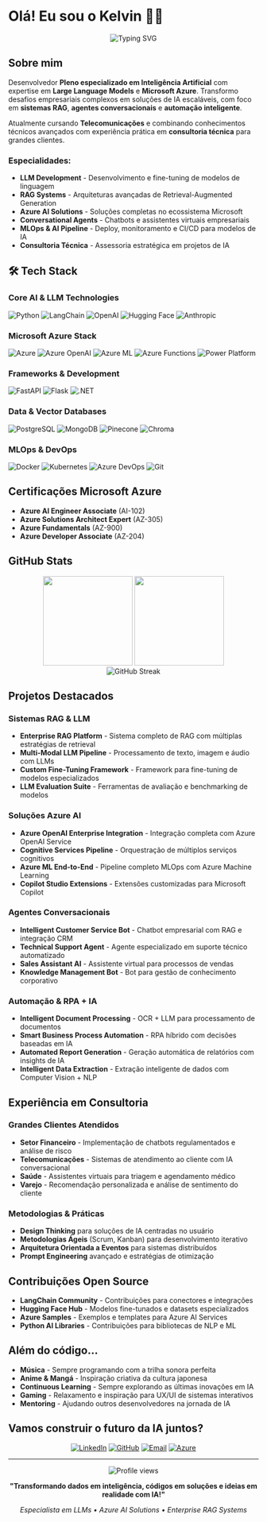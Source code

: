 # Olá! Eu sou o Kelvin 👋🏻

<div align="center">
  <img src="https://readme-typing-svg.herokuapp.com?font=Fira+Code&pause=1000&color=00D9FF&width=600&lines=Pleno+AI+%26+LLM+Developer;Python+%7C+Azure+%7C+LangChain+%7C+RAG+Systems;Microsoft+Stack+Specialist;Transformando+neg%C3%B3cios+com+IA!" alt="Typing SVG" />
</div>

## Sobre mim

Desenvolvedor **Pleno especializado em Inteligência Artificial** com expertise em **Large Language Models** e **Microsoft Azure**. Transformo desafios empresariais complexos em soluções de IA escaláveis, com foco em **sistemas RAG**, **agentes conversacionais** e **automação inteligente**.

Atualmente cursando **Telecomunicações** e combinando conhecimentos técnicos avançados com experiência prática em **consultoria técnica** para grandes clientes.

### Especialidades:
- **LLM Development** - Desenvolvimento e fine-tuning de modelos de linguagem
- **RAG Systems** - Arquiteturas avançadas de Retrieval-Augmented Generation
- **Azure AI Solutions** - Soluções completas no ecossistema Microsoft
- **Conversational Agents** - Chatbots e assistentes virtuais empresariais
- **MLOps & AI Pipeline** - Deploy, monitoramento e CI/CD para modelos de IA
- **Consultoria Técnica** - Assessoria estratégica em projetos de IA

## 🛠️ Tech Stack

### Core AI & LLM Technologies
![Python](https://img.shields.io/badge/Python-3776AB?style=for-the-badge&logo=python&logoColor=white)
![LangChain](https://img.shields.io/badge/🦜🔗%20LangChain-121212?style=for-the-badge)
![OpenAI](https://img.shields.io/badge/OpenAI-412991?style=for-the-badge&logo=openai&logoColor=white)
![Hugging Face](https://img.shields.io/badge/🤗%20Hugging%20Face-FFD21E?style=for-the-badge)
![Anthropic](https://img.shields.io/badge/Claude-CC785C?style=for-the-badge&logo=anthropic&logoColor=white)

### Microsoft Azure Stack
![Azure](https://img.shields.io/badge/Microsoft_Azure-0089D0?style=for-the-badge&logo=microsoft-azure&logoColor=white)
![Azure OpenAI](https://img.shields.io/badge/Azure%20OpenAI-0078D4?style=for-the-badge&logo=microsoft-azure&logoColor=white)
![Azure ML](https://img.shields.io/badge/Azure%20ML-0078D4?style=for-the-badge&logo=microsoft-azure&logoColor=white)
![Azure Functions](https://img.shields.io/badge/Azure%20Functions-0062AD?style=for-the-badge&logo=azure-functions&logoColor=white)
![Power Platform](https://img.shields.io/badge/Power%20Platform-742774?style=for-the-badge&logo=microsoft&logoColor=white)

### Frameworks & Development
![FastAPI](https://img.shields.io/badge/FastAPI-009688?style=for-the-badge&logo=fastapi&logoColor=white)
![Flask](https://img.shields.io/badge/Flask-000000?style=for-the-badge&logo=flask&logoColor=white)
![.NET](https://img.shields.io/badge/.NET-512BD4?style=for-the-badge&logo=dotnet&logoColor=white)

### Data & Vector Databases
![PostgreSQL](https://img.shields.io/badge/PostgreSQL-336791?style=for-the-badge&logo=postgresql&logoColor=white)
![MongoDB](https://img.shields.io/badge/MongoDB-47A248?style=for-the-badge&logo=mongodb&logoColor=white)
![Pinecone](https://img.shields.io/badge/Pinecone-000000?style=for-the-badge&logo=pinecone&logoColor=white)
![Chroma](https://img.shields.io/badge/ChromaDB-FF6B35?style=for-the-badge&logoColor=white)

### MLOps & DevOps
![Docker](https://img.shields.io/badge/Docker-2496ED?style=for-the-badge&logo=docker&logoColor=white)
![Kubernetes](https://img.shields.io/badge/Kubernetes-326CE5?style=for-the-badge&logo=kubernetes&logoColor=white)
![Azure DevOps](https://img.shields.io/badge/Azure%20DevOps-0078D7?style=for-the-badge&logo=azure-devops&logoColor=white)
![Git](https://img.shields.io/badge/Git-F05032?style=for-the-badge&logo=git&logoColor=white)

## Certificações Microsoft Azure

- **Azure AI Engineer Associate** (AI-102)
- **Azure Solutions Architect Expert** (AZ-305)
- **Azure Fundamentals** (AZ-900)
- **Azure Developer Associate** (AZ-204)

## GitHub Stats

<div align="center">
  <img height="180em" src="https://github-readme-stats.vercel.app/api?username=kelvincrdz&show_icons=true&theme=tokyonight&include_all_commits=true&count_private=true"/>
  <img height="180em" src="https://github-readme-stats.vercel.app/api/top-langs/?username=kelvincrdz&layout=compact&langs_count=7&theme=tokyonight"/>
</div>

<div align="center">
  <img src="https://github-readme-streak-stats.herokuapp.com/?user=kelvincrdz&theme=tokyonight" alt="GitHub Streak"/>
</div>

## Projetos Destacados

### Sistemas RAG & LLM
- **Enterprise RAG Platform** - Sistema completo de RAG com múltiplas estratégias de retrieval
- **Multi-Modal LLM Pipeline** - Processamento de texto, imagem e áudio com LLMs
- **Custom Fine-Tuning Framework** - Framework para fine-tuning de modelos especializados
- **LLM Evaluation Suite** - Ferramentas de avaliação e benchmarking de modelos

### Soluções Azure AI
- **Azure OpenAI Enterprise Integration** - Integração completa com Azure OpenAI Service
- **Cognitive Services Pipeline** - Orquestração de múltiplos serviços cognitivos
- **Azure ML End-to-End** - Pipeline completo MLOps com Azure Machine Learning
- **Copilot Studio Extensions** - Extensões customizadas para Microsoft Copilot

### Agentes Conversacionais
- **Intelligent Customer Service Bot** - Chatbot empresarial com RAG e integração CRM
- **Technical Support Agent** - Agente especializado em suporte técnico automatizado
- **Sales Assistant AI** - Assistente virtual para processos de vendas
- **Knowledge Management Bot** - Bot para gestão de conhecimento corporativo

### Automação & RPA + IA
- **Intelligent Document Processing** - OCR + LLM para processamento de documentos
- **Smart Business Process Automation** - RPA híbrido com decisões baseadas em IA
- **Automated Report Generation** - Geração automática de relatórios com insights de IA
- **Intelligent Data Extraction** - Extração inteligente de dados com Computer Vision + NLP

## Experiência em Consultoria

### Grandes Clientes Atendidos
- **Setor Financeiro** - Implementação de chatbots regulamentados e análise de risco
- **Telecomunicações** - Sistemas de atendimento ao cliente com IA conversacional
- **Saúde** - Assistentes virtuais para triagem e agendamento médico
- **Varejo** - Recomendação personalizada e análise de sentimento do cliente

### Metodologias & Práticas
- **Design Thinking** para soluções de IA centradas no usuário
- **Metodologias Ágeis** (Scrum, Kanban) para desenvolvimento iterativo
- **Arquitetura Orientada a Eventos** para sistemas distribuídos
- **Prompt Engineering** avançado e estratégias de otimização

## Contribuições Open Source

- **LangChain Community** - Contribuições para conectores e integrações
- **Hugging Face Hub** - Modelos fine-tunados e datasets especializados
- **Azure Samples** - Exemplos e templates para Azure AI Services
- **Python AI Libraries** - Contribuições para bibliotecas de NLP e ML

## Além do código...

- **Música** - Sempre programando com a trilha sonora perfeita
- **Anime & Mangá** - Inspiração criativa da cultura japonesa
- **Continuous Learning** - Sempre explorando as últimas inovações em IA
- **Gaming** - Relaxamento e inspiração para UX/UI de sistemas interativos
- **Mentoring** - Ajudando outros desenvolvedores na jornada de IA

## Vamos construir o futuro da IA juntos?

<div align="center">
  
[![LinkedIn](https://img.shields.io/badge/LinkedIn-0077B5?style=for-the-badge&logo=linkedin&logoColor=white)](https://www.linkedin.com/in/kelvin-crdz/)
[![GitHub](https://img.shields.io/badge/GitHub-100000?style=for-the-badge&logo=github&logoColor=white)](https://github.com/kelvincrdz)
[![Email](https://img.shields.io/badge/Email-D14836?style=for-the-badge&logo=gmail&logoColor=white)](mailto:seu-email@gmail.com)
[![Azure](https://img.shields.io/badge/Azure%20Profile-0078D4?style=for-the-badge&logo=microsoft-azure&logoColor=white)](#)

</div>

---

<div align="center">
  <img src="https://komarev.com/ghpvc/?username=kelvincrdz&color=00d9ff&style=flat-square&label=Profile+Views" alt="Profile views"/>
</div>

<div align="center">
  
**"Transformando dados em inteligência, códigos em soluções e ideias em realidade com IA!"** 

*Especialista em LLMs • Azure AI Solutions • Enterprise RAG Systems*

</div>
